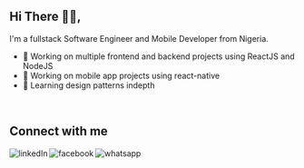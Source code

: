 ## Hi There 👋🏽, 

I'm a fullstack Software Engineer and Mobile Developer from Nigeria.

- 🔭 Working on multiple frontend and backend projects using ReactJS and NodeJS
- 🔭 Working on mobile app projects using react-native
- 🌱 Learning design patterns indepth
<br>

## Connect with me

[<img align="left" alt="linkedIn" src="https://img.shields.io/badge/linkedin-%230077B5.svg?&style=for-the-badge&logo=linkedin&logoColor=white" />](https://www.linkedin.com/in/dewalade/)
[<img align="left" alt="facebook" src="https://img.shields.io/badge/facebook-%231877F2.svg?&style=for-the-badge&logo=facebook&logoColor=white" />](https://www.facebook.com/dewa.onojobi)
[<img align="left" alt="whatsapp" src="https://img.shields.io/badge/whatsapp-%4AC959.svg?&style=for-the-badge&logo=whatsapp&logoColor=white" />](https://https://wa.link/xhh0dl)
